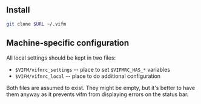 ## Install ##

```bash
git clone $URL ~/.vifm
```

## Machine-specific configuration ##

All local settings should be kept in two files:

* `$VIFM/vifmrc_settings` -- place to set `$VIFMRC_HAS_*` variables
* `$VIFM/vifmrc_local`    -- place to do additional configuration

Both files are assumed to exist.  They might be empty, but it's better to have
them anyway as it prevents vifm from displaying errors on the status bar.
